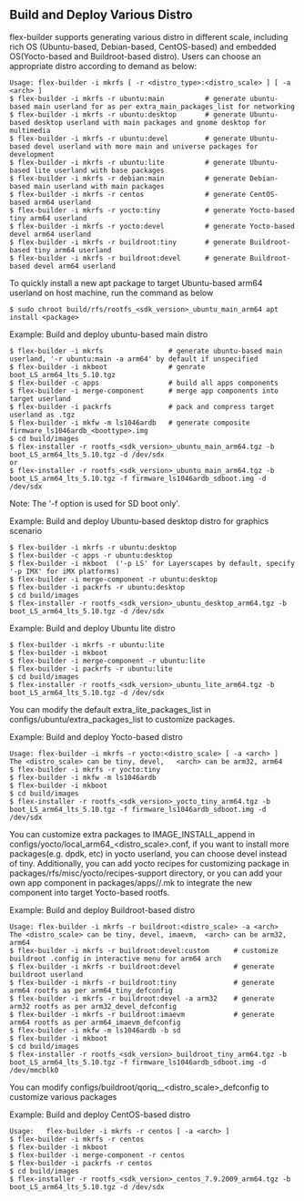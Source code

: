 ## Build and Deploy Various Distro

flex-builder supports generating various distro in different scale, including rich OS (Ubuntu-based, Debian-based, CentOS-based)
and embedded OS(Yocto-based and Buildroot-based distro). Users can choose an appropriate distro according to demand as below:

```
Usage: flex-builder -i mkrfs [ -r <distro_type>:<distro_scale> ] [ -a <arch> ]
$ flex-builder -i mkrfs -r ubuntu:main          # generate ubuntu-based main userland for as per extra_main_packages_list for networking
$ flex-builder -i mkrfs -r ubuntu:desktop       # generate Ubuntu-based desktop userland with main packages and gnome desktop for multimedia
$ flex-builder -i mkrfs -r ubuntu:devel         # generate Ubuntu-based devel userland with more main and universe packages for development
$ flex-builder -i mkrfs -r ubuntu:lite          # generate Ubuntu-based lite userland with base packages
$ flex-builder -i mkrfs -r debian:main          # generate Debian-based main userland with main packages
$ flex-builder -i mkrfs -r centos               # generate CentOS-based arm64 userland
$ flex-builder -i mkrfs -r yocto:tiny           # generate Yocto-based tiny arm64 userland
$ flex-builder -i mkrfs -r yocto:devel          # generate Yocto-based devel arm64 userland
$ flex-builder -i mkrfs -r buildroot:tiny       # generate Buildroot-based tiny arm64 userland
$ flex-builder -i mkrfs -r buildroot:devel      # generate Buildroot-based devel arm64 userland
```
To quickly install a new apt package to target Ubuntu-based arm64 userland on host machine, run the command as below
```
$ sudo chroot build/rfs/rootfs_<sdk_version>_ubuntu_main_arm64 apt install <package>
```


Example: Build and deploy ubuntu-based main distro
```
$ flex-builder -i mkrfs                # generate ubuntu-based main userland, '-r ubuntu:main -a arm64' by default if unspecified
$ flex-builder -i mkboot               # genrate boot_LS_arm64_lts_5.10.tgz
$ flex-builder -c apps                 # build all apps components
$ flex-builder -i merge-component      # merge app components into target userland
$ flex-builder -i packrfs              # pack and compress target userland as .tgz
$ flex-builder -i mkfw -m ls1046ardb   # generate composite firmware_ls1046ardb_<boottype>.img
$ cd build/images
$ flex-installer -r rootfs_<sdk_version>_ubuntu_main_arm64.tgz -b boot_LS_arm64_lts_5.10.tgz -d /dev/sdx
or
$ flex-installer -r rootfs_<sdk_version>_ubuntu_main_arm64.tgz -b boot_LS_arm64_lts_5.10.tgz -f firmware_ls1046ardb_sdboot.img -d /dev/sdx
```
Note: The '-f <firmware> option is used for SD boot only'.



Example: Build and deploy Ubuntu-based desktop distro for graphics scenario
```
$ flex-builder -i mkrfs -r ubuntu:desktop
$ flex-builder -c apps -r ubuntu:desktop
$ flex-builder -i mkboot  ('-p LS' for Layerscapes by default, specify '-p IMX' for iMX platforms)
$ flex-builder -i merge-component -r ubuntu:desktop
$ flex-builder -i packrfs -r ubuntu:desktop
$ cd build/images
$ flex-installer -r rootfs_<sdk_version>_ubuntu_desktop_arm64.tgz -b boot_LS_arm64_lts_5.10.tgz -d /dev/sdx
```


Example: Build and deploy Ubuntu lite distro
```
$ flex-builder -i mkrfs -r ubuntu:lite
$ flex-builder -i mkboot
$ flex-builder -i merge-component -r ubuntu:lite
$ flex-builder -i packrfs -r ubuntu:lite
$ cd build/images
$ flex-installer -r rootfs_<sdk_version>_ubuntu_lite_arm64.tgz -b boot_LS_arm64_lts_5.10.tgz -d /dev/sdx
```
You can modify the default extra_lite_packages_list in configs/ubuntu/extra_packages_list to customize packages.



Example: Build and deploy Yocto-based distro
```
Usage: flex-builder -i mkrfs -r yocto:<distro_scale> [ -a <arch> ]
The <distro_scale> can be tiny, devel,   <arch> can be arm32, arm64
$ flex-builder -i mkrfs -r yocto:tiny
$ flex-builder -i mkfw -m ls1046ardb
$ flex-builder -i mkboot
$ cd build/images
$ flex-installer -r rootfs_<sdk_version>_yocto_tiny_arm64.tgz -b boot_LS_arm64_lts_5.10.tgz -f firmware_ls1046ardb_sdboot.img -d /dev/sdx
```
You can customize extra packages to IMAGE_INSTALL_append in configs/yocto/local_arm64_<distro_scale>.conf, if you want to install
more packages(e.g. dpdk, etc) in yocto userland, you can choose devel instead of tiny. Additionally, you can add yocto
recipes for customizing package in packages/rfs/misc/yocto/recipes-support directory, or you can add your own app component in 
packages/apps/<category>/<component>.mk to integrate the new component into target Yocto-based rootfs.



Example: Build and deploy Buildroot-based distro
```
Usage: flex-builder -i mkrfs -r buildroot:<distro_scale> -a <arch>
The <distro_scale> can be tiny, devel, imaevm,  <arch> can be arm32, arm64
$ flex-builder -i mkrfs -r buildroot:devel:custom      # customize buildroot .config in interactive menu for arm64 arch
$ flex-builder -i mkrfs -r buildroot:devel             # generate buildroot userland
$ flex-builder -i mkrfs -r buildroot:tiny              # generate arm64 rootfs as per arm64_tiny_defconfig
$ flex-builder -i mkrfs -r buildroot:devel -a arm32    # generate arm32 rootfs as per arm32_devel_defconfig
$ flex-builder -i mkrfs -r buildroot:imaevm            # generate arm64 rootfs as per arm64_imaevm_defconfig
$ flex-builder -i mkfw -m ls1046ardb -b sd
$ flex-builder -i mkboot
$ cd build/images
$ flex-installer -r rootfs_<sdk_version>_buildroot_tiny_arm64.tgz -b boot_LS_arm64_lts_5.10.tgz -f firmware_ls1046ardb_sdboot.img -d /dev/mmcblk0
```
You can modify configs/buildroot/qoriq_<arch>_<distro_scale>_defconfig to customize various packages



Example: Build and deploy CentOS-based distro
```
Usage:   flex-builder -i mkrfs -r centos [ -a <arch> ]
$ flex-builder -i mkrfs -r centos
$ flex-builder -i mkboot
$ flex-builder -i merge-component -r centos
$ flex-builder -i packrfs -r centos
$ cd build/images
$ flex-installer -r rootfs_<sdk_version>_centos_7.9.2009_arm64.tgz -b boot_LS_arm64_lts_5.10.tgz -d /dev/sdx
```
